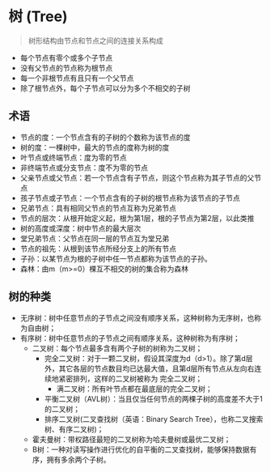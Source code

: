 # 树 (Tree)

> 树形结构由节点和节点之间的连接关系构成

- 每个节点有零个或多个子节点
- 没有父节点的节点称为根节点
- 每一个非根节点有且只有一个父节点
- 除了根节点外，每个子节点可以分为多个不相交的子树

## 术语

- 节点的度：一个节点含有的子树的个数称为该节点的度
- 树的度：一棵树中，最大的节点的度称为树的度
- 叶节点或终端节点：度为零的节点
- 非终端节点或分支节点：度不为零的节点
- 父亲节点或父节点：若一个节点含有子节点，则这个节点称为其子节点的父节点
- 孩子节点或子节点：一个节点含有的子树的根节点称为该节点的子节点
- 兄弟节点：具有相同父节点的节点互称为兄弟节点
- 节点的层次：从根开始定义起，根为第1层，根的子节点为第2层，以此类推
- 树的高度或深度：树中节点的最大层次
- 堂兄弟节点：父节点在同一层的节点互为堂兄弟
- 节点的祖先：从根到该节点所经分支上的所有节点
- 子孙：以某节点为根的子树中任一节点都称为该节点的子孙。
- 森林：由m（m>=0）棵互不相交的树的集合称为森林

## 树的种类

- 无序树：树中任意节点的子节点之间没有顺序关系，这种树称为无序树，也称为自由树；
- 有序树：树中任意节点的子节点之间有顺序关系，这种树称为有序树；
    - 二叉树：每个节点最多含有两个子树的树称为二叉树；
        - 完全二叉树：对于一颗二叉树，假设其深度为d（d>1）。除了第d层外，其它各层的节点数目均已达最大值，且第d层所有节点从左向右连续地紧密排列，这样的二叉树被称为 完全二叉树；
            - 满二叉树：所有叶节点都在最底层的完全二叉树；
        - 平衡二叉树（AVL树）：当且仅当任何节点的两棵子树的高度差不大于1的二叉树；
        - 排序二叉树(二叉查找树（英语：Binary Search Tree），也称二叉搜索树、有序二叉树)；
    - 霍夫曼树：带权路径最短的二叉树称为哈夫曼树或最优二叉树；
    - B树：一种对读写操作进行优化的自平衡的二叉查找树，能够保持数据有序，拥有多余两个子树。

